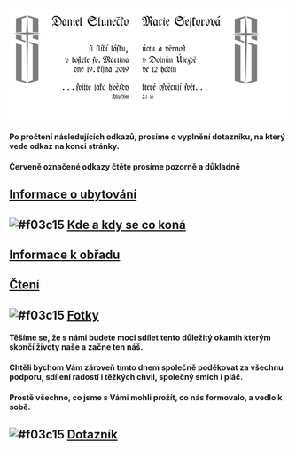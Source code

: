 ![](./header.png)

#### Po pročtení následujících odkazů, prosíme o vyplnění dotazníku, na který vede odkaz na konci stránky.
#### Červeně označené odkazy čtěte prosíme pozorně a důkladně

## [Informace o ubytování](./TheHood.md)
## ![#f03c15](https://placehold.it/15/f03c15/000000?text=+) [Kde a kdy se co koná](./Plan.md)

## [Informace k obřadu](./Gnosis.md)
## [Čtení](./Scripta.md)
## ![#f03c15](https://placehold.it/15/f03c15/000000?text=+) [Fotky](./Photo.md)

#### Těšíme se, že s námi budete moci sdílet tento důležitý okamih kterým skončí životy naše a začne ten náš.

#### Chtěli bychom Vám zároveň tímto dnem společně poděkovat za všechnu podporu, sdílení radostí i těžkých chvil, společný smích i pláč.
#### Prostě všechno, co jsme s Vámi mohli prožít, co nás formovalo, a vedlo k sobě.

## ![#f03c15](https://placehold.it/15/f03c15/000000?text=+) [Dotazník](https://forms.gle/J4Uwf7FK7NoLD9aE9)
##